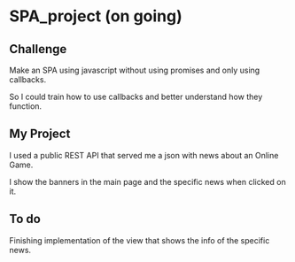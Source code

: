 # SPA_project (on going)

<h2>Challenge</h2>
<p> Make an SPA using javascript without using promises and only using callbacks.</p>
<p> So I could train how to use callbacks and better understand how they function.</p>

<h2>My Project</h2>
<p> I used a public REST API that served me a json with news about an Online Game. </p>
<p> I show the banners in the main page and the specific news when clicked on it.</p>

<h2>To do</h2>
<p> Finishing implementation of the view that shows the info of the specific news. </p>

